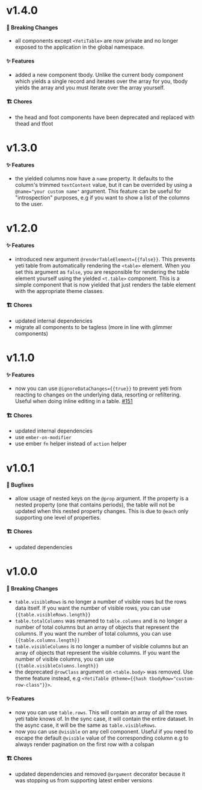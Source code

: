 # v1.4.0

#### 🚨 Breaking Changes
- all components except `<YetiTable>` are now private and no longer exposed to the application in the global namespace.

#### ✨ Features
- added a new component tbody. Unlike the current body component which yields a single record and 
iterates over the array for you, tbody yields the array and you must iterate over the array yourself.

#### 🏗 Chores
- the head and foot components have been deprecated and replaced with thead and tfoot

# v1.3.0

#### ✨ Features
- the yielded columns now have a `name` property. It defaults to the column's trimmed `textContent` value, but it can be
overrided by using a `@name="your custom name"` argument. This feature can be useful for "introspection" purposes,
e.g if you want to show a list of the columns to the user.

# v1.2.0

#### ✨ Features
- introduced new argument `@renderTableElement={{false}}`. This prevents yeti table from automatically rendering the `<table>` element.
When you set this argument as `false`, you are responsible for rendering the table element yourself using the yielded `<t.table>` component.
This is a simple component that is now yielded that just renders the table element with the appropriate theme classes.

#### 🏗 Chores
- updated internal dependencies
- migrate all components to be tagless (more in line with glimmer components)

# v1.1.0

#### ✨ Features
- now you can use `@ignoreDataChanges={{true}}` to prevent yeti from reacting to changes on the underlying data, resorting or refiltering. Useful when doing inline editing in a table. [#151](https://github.com/miguelcobain/ember-yeti-table/pull/151)

#### 🏗 Chores
- updated internal dependencies
- use `ember-on-modifier`
- use ember `fn` helper instead of `action` helper

# v1.0.1

#### 🐛 Bugfixes
- allow usage of nested keys on the `@prop` argument. If the property is a nested property (one that contains 
periods), the table will not be updated when this nested property changes. This is due to `@each` only supporting one level
of properties.

#### 🏗 Chores
- updated dependencies

# v1.0.0

#### 🚨 Breaking Changes
* `table.visibleRows` is no longer a number of visible rows but the rows data itself. If you want the number of visible rows, you can use `{{table.visibleRows.length}}`
* `table.totalColumns` was renamed to `table.columns` and is no longer a number of total columns but an array of objects that represent the columns. If you want the number of total columns, you can use `{{table.columns.length}}`
* `table.visibleColumns` is no longer a number of visible columns but an array of objects that represent the visible columns. If you want the number of visible columns, you can use `{{table.visibleColumns.length}}`
* the deprecated `@rowClass` argument on `<table.body>` was removed. Use theme feature instead, e.g `<YetiTable @theme={{hash tbodyRow="custom-row-class"}}>`.

#### ✨ Features
- now you can use `table.rows`. This will contain an array of all the rows yeti table knows of. In the sync case, it will contain the entire dataset. In the async case, it will be the same as `table.visibleRows`.
- now you can use `@visible` on any cell component. Useful if you need to escape the default `@visible` value of the corresponding column e.g to always render pagination on the first row with a colspan

#### 🏗 Chores
- updated dependencies and removed `@argument` decorator because it was stopping us from supporting latest ember versions
